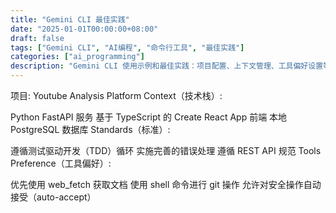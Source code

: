 ```yaml
---
title: "Gemini CLI 最佳实践"
date: "2025-01-01T00:00:00+08:00"
draft: false
tags: ["Gemini CLI", "AI编程", "命令行工具", "最佳实践"]
categories: ["ai_programming"]
description: "Gemini CLI 使用示例和最佳实践：项目配置、上下文管理、工具偏好设置等"
---
```


项目: Youtube Analysis Platform
Context（技术栈）:

Python FastAPI 服务
基于 TypeScript 的 Create React App 前端
本地 PostgreSQL 数据库
Standards（标准）:

遵循测试驱动开发（TDD）循环
实施完善的错误处理
遵循 REST API 规范
Tools Preference（工具偏好）:

优先使用 web_fetch 获取文档
使用 shell 命令进行 git 操作
允许对安全操作自动接受（auto-accept）
